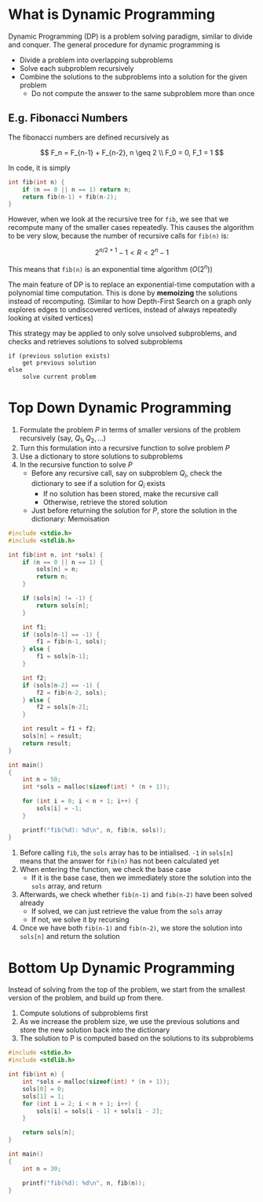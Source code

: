 # What is Dynamic Programming

Dynamic Programming (DP) is a problem solving paradigm, similar to divide and conquer. The general procedure for dynamic programming is

- Divide a problem into overlapping subproblems
- Solve each subproblem recursively
- Combine the solutions to the subproblems into a solution for the given problem
  - Do not compute the answer to the same subproblem more than once

## E.g. Fibonacci Numbers

The fibonacci numbers are defined recursively as

$$
F_n = F_{n-1} + F_{n-2}, n \geq 2 \\
F_0 = 0, F_1 = 1
$$

In code, it is simply

```c
int fib(int n) {
    if (n == 0 || n == 1) return n;
    return fib(n-1) + fib(n-2);
}
```

However, when we look at the recursive tree for `fib`, we see that we recompute many of the smaller cases repeatedly. This causes the algorithm to be very slow, because the number of recursive calls for `fib(n)` is:

$$
2^{n/2 + 1} - 1 < R < 2^n - 1
$$

This means that `fib(n)` is an exponential time algorithm ($O(2^n)$)

The main feature of DP is to replace an exponential-time computation with a polynomial time computation. This is done by **memoizing** the solutions instead of recomputing. (Similar to how Depth-First Search on a graph only explores edges to undiscovered vertices, instead of always repeatedly looking at visited vertices)

This strategy may be applied to only solve unsolved subproblems, and checks and retrieves solutions to solved subproblems

```
if (previous solution exists)
    get previous solution
else
    solve current problem
```

# Top Down Dynamic Programming

1. Formulate the problem $P$ in terms of smaller versions of the problem recursively (say, $Q_1, Q_2, ...$)
2. Turn this formulation into a recursive function to solve problem $P$
3. Use a dictionary to store solutions to subproblems
4. In the recursive function to solve $P$
   - Before any recursive call, say on subproblem $Q_i$, check the dictionary to see if a solution for $Q_i$ exists
     - If no solution has been stored, make the recursive call
     - Otherwise, retrieve the stored solution
   - Just before returning the solution for $P$, store the solution in the dictionary: Memoisation

```c
#include <stdio.h>
#include <stdlib.h>

int fib(int n, int *sols) {
    if (n == 0 || n == 1) {
        sols[n] = n;
        return n;
    }

    if (sols[n] != -1) {
        return sols[n];
    }

    int f1;
    if (sols[n-1] == -1) {
        f1 = fib(n-1, sols);
    } else {
        f1 = sols[n-1];
    }

    int f2;
    if (sols[n-2] == -1) {
        f2 = fib(n-2, sols);
    } else {
        f2 = sols[n-2];
    }

    int result = f1 + f2;
    sols[n] = result;
    return result;
}

int main()
{
    int n = 50;
    int *sols = malloc(sizeof(int) * (n + 1));

    for (int i = 0; i < n + 1; i++) {
        sols[i] = -1;
    }

    printf("fib(%d): %d\n", n, fib(n, sols));
}
```

1. Before calling `fib`, the `sols` array has to be intialised. `-1` in `sols[n]` means that the answer for `fib(n)` has not been calculated yet
2. When entering the function, we check the base case
   - If it is the base case, then we immediately store the solution into the `sols` array, and return
3. Afterwards, we check whether `fib(n-1)` and `fib(n-2)` have been solved already
   - If solved, we can just retrieve the value from the `sols` array
   - If not, we solve it by recursing
4. Once we have both `fib(n-1)` and `fib(n-2)`, we store the solution into `sols[n]` and return the solution

# Bottom Up Dynamic Programming

Instead of solving from the top of the problem, we start from the smallest version of the problem, and build up from there.

1. Compute solutions of subproblems first
2. As we increase the problem size, we use the previous solutions and store the new solution back into the dictionary
3. The solution to P is computed based on the solutions to its subproblems

```c
#include <stdio.h>
#include <stdlib.h>

int fib(int n) {
    int *sols = malloc(sizeof(int) * (n + 1));
    sols[0] = 0;
    sols[1] = 1;
    for (int i = 2; i < n + 1; i++) {
        sols[i] = sols[i - 1] + sols[i - 2];
    }

    return sols[n];
}

int main()
{
    int n = 30;

    printf("fib(%d): %d\n", n, fib(n));
}
```
